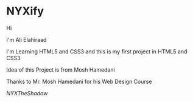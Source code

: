 # NYXify
Hi

I'm Ali Elahiraad

I'm Learning HTML5 and CSS3 and this is my first project in HTML5 and CSS3

Idea of this Project is from Mosh Hamedani


Thanks to Mr. Mosh Hamedani for his Web Design Course

*NYXTheShadow*
